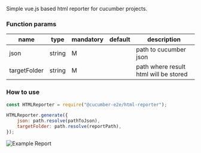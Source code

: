 Simple vue.js based html reporter for cucumber projects.

### Function params
|name|type|mandatory|default|description|
|-|-|-|-|-|
|json|string|M||path to cucumber json|
|targetFolder|string|M||path where result html will be stored|

### How to use
```javascript
const HTMLReporter = require("@cucumber-e2e/html-reporter");

HTMLReporter.generate({
    json: path.resolve(pathToJson),
    targetFolder: path.resolve(reportPath),
});
```

![Example Report](./docs/exaple.png)
